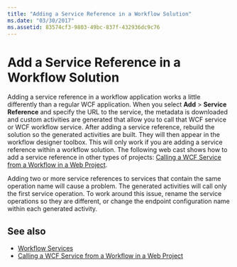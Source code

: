 ```yaml
---
title: "Adding a Service Reference in a Workflow Solution"
ms.date: "03/30/2017"
ms.assetid: 83574cf3-9803-49bc-837f-432936dc9c76
---
```

# Add a Service Reference in a Workflow Solution

Adding a service reference in a workflow application works a little differently than a regular WCF application. When you select **Add** > **Service Reference** and specify the URL to the service, the metadata is downloaded and custom activities are generated that allow you to call that WCF service or WCF workflow service. After adding a service reference, rebuild the solution so the generated activities are built. They will then appear in the workflow designer toolbox. This will only work if you are adding a service reference within a workflow solution. The following web cast shows how to add a service reference in other types of projects: [Calling a WCF Service from a Workflow in a Web Project](/archive/blogs/endpoint/how-to-consume-a-wcf-service-from-a-wf4-workflow).

Adding two or more service references to services that contain the same operation name will cause a problem. The generated activities will call only the first service operation. To work around this issue, rename the service operations so they are different, or change the endpoint configuration name within each generated activity.

## See also

- [Workflow Services](workflow-services.md)
- [Calling a WCF Service from a Workflow in a Web Project](/archive/blogs/endpoint/how-to-consume-a-wcf-service-from-a-wf4-workflow)
